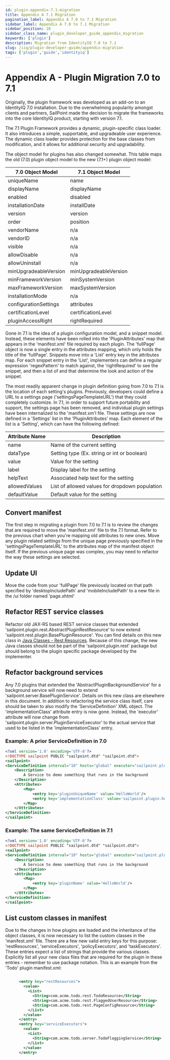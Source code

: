```yaml
---
id: plugin-appendix-7.1-migration
title: Appendix A 7.1 Migration
pagination_label: Appendix A 7.0 to 7.1 Migration
sidebar_label: Appendix A 7.0 to 7.1 Migration
sidebar_position: 10
sidebar_class_name: plugin_developer_guide_appendix_migration
keywords: ['plugin']
description: Migration from IdentityIQ 7.0 to 7.1
slug: /iiq/plugin-developer-guide/appendix-migration
tags: ['plugin','guide','identityiq']
---
```


# Appendix A - Plugin Migration 7.0 to 7.1

Originally, the plugin framework was developed as an add-on to an IdentityIQ 7.0 installation. Due to the overwhelming popularity amongst clients and partners, SailPoint made the decision to migrate the frameworks into the core IdentityIQ product, starting with version 7.1.

The 7.1 Plugin Framework provides a dynamic, plugin-specific class loader. It also introduces a simple, supportable, and upgradeable user experience. The dynamic class loader provides protection for the base classes from modification, and it allows for additional security and upgradability.

The object model for plugins has also changed somewhat. This table maps the old (7.0) plugin object model to the new (7.1+) plugin object model:

|**7.0 Object Model**|**7.1 Object Model**|
| --- | --- |
|uniqueName|name|
|displayName|displayName|
|enabled|disabled|
|installationDate|installDate|
|version|version|
|order|position|
|vendorName|n/a|
|vendorID|n/a|
|visible|n/a|
|allowDisable|n/a|
|allowUninstall|n/a|
|minUpgradeableVersion|minUpgradeableVersion|
|minFrameworkVersion|minSystemVersion|
|maxFrameworkVersion|maxSystemVersion|
|installationMode|n/a|
|configurationSettings|attributes|
|certificationLevel|certificationLevel|
|pluginAccessRight|rightRequired|

Gone in 7.1 is the idea of a plugin configuration model, and a snippet model. Instead, these elements have been rolled into the 'PluginAttributes' map that appears in the 'manifest.xml' file required by each plugin. The 'fullPage' object is now a single entry in the attributes mapping, which only holds the title of the 'fullPage'.  Snippets move into a 'List' entry key in the attributes map.  For each snippet entry in the 'List', implementers can define a regular expression 'regexPattern' to match against, the 'rightRequired' to see the snippet, and then a list of <Scripts/> and <StyleSheets/> that determine the look and action of the snippet.

The most readily apparent change in plugin definition going from 7.0 to 7.1 is the location of each setting's plugins. Previously, developers could define a URL to a settings page ('settingsPageTemplateURL') that they could completely customize.  In 7.1, in order to support future portability and support, the settings page has been removed, and individual plugin settings have been internalized to the 'manifest.xm'l file.  These settings are now defined in a 'Settings' list in the 'PluginAttributes' map. Each element of the list is a 'Setting', which can have the following defined:

|Attribute Name|Description|
|---|---|
|name|Name of the current setting|
|dataType|Setting type (Ex. string or int or boolean)|
|value|Value for the setting|
|label|Display label for the setting|
|helpText|Associated help text for the setting|
|allowedValues|List of allowed values for dropdown population|
|defaultValue|Default value for the setting| 

## Convert manifest

The first step in migrating a plugin from 7.0 to 7.1 is to review the changes that are required to move the 'manifest.xml' file to the 7.1 format. Refer to the previous chart when you're mapping old attributes to new ones. Move any plugin related settings from the unique page previously specified in the 'settingsPageTemplateURL' to the attributes map of the manifest object itself. If the previous unique page was complex, you may need to refactor the way these settings are selected. 

## Update UI

Move the code from your 'fullPage' file previously located on that path specified by 'desktopIncludePath' and 'mobileIncludePath' to a new file in the /ui folder named 'page.xhtml'

## Refactor REST service classes

Refactor old JAX-RS based REST service classes that extended 'sailpoint.plugin.rest.AbstractPluginRestResource' to now extend 'sailpoint.rest.plugin.BasePluginResource'. You can find details on this new class in [Java Classes - Rest Resources](../chapter-7/index.md). Because of this change, the new Java classes should not be part of the 'sailpoint.plugin.rest' package but should belong to the plugin specific package developed by the implementer.

## Refactor background services

Any 7.0 plugins that extended the 'AbstractPluginBackgroundService' for a background service will now need to extend 'sailpoint.server.BasePluginService'. Details on this new class are elsewhere in this document. In addition to refactoring the service class itself, care should be taken to also modify the 'ServiceDefinition' XML object. The 'implementationClass' attribute entry is now gone. Instead, the 'executor' attribute will now change from 'sailpoint.plugin.server.PluginServiceExecutor' to the actual service that used to be listed in the 'implementationClass' entry.


### Example: A prior ServiceDefinition in 7.0

```xml
<?xml version='1.0' encoding='UTF-8'?> 
<!DOCTYPE sailpoint PUBLIC "sailpoint.dtd" "sailpoint.dtd"> 
<sailpoint> 
<ServiceDefinition interval="10" hosts="global" executor="sailpoint.plugin.server.PluginServiceExecutor" name="HelloService"> 
    <Description> 
        A Service to demo something that runs in the background 
    </Description> 
    <Attributes> 
        <Map> 
            <entry key='pluginUniqueName' value='HelloWorld'/> 
            <entry key='implementationClass' value='sailpoint.plugin.helloworld.server.HelloService'/> 
        </Map> 
    </Attributes> 
</ServiceDefinition> 
</sailpoint>
```

### Example: The same ServiceDefinition in 7.1

```xml
<?xml version='1.0' encoding='UTF-8'?> 
<!DOCTYPE sailpoint PUBLIC "sailpoint.dtd" "sailpoint.dtd"> 
<sailpoint> 
<ServiceDefinition interval="10" hosts="global" executor="sailpoint.plugin.helloworld.server.HelloService" name="HelloService"> 
    <Description> 
        A Service to demo something that runs in the background 
    </Description> 
    <Attributes> 
        <Map> 
            <entry key='pluginName' value='HelloWorld'/> 
        </Map> 
    </Attributes> 
</ServiceDefinition> 
</sailpoint>
```

## List custom classes in manifest

Due to the changes in how plugins are loaded and the inheritance of the object classes, it is now necessary to list the custom classes in the 'manifest.xml' file. There are a few new valid entry keys for this purpose: 'restResources', 'serviceExecutors', 'policyExecutors', and 'taskExecutors'. These entries expect a list of strings that provide the various classes. Explicitly list all your new class files that are required for the plugin in these entries - remember to use package notation. This is an example from the 'Todo' plugin manifest.xml:

```xml

      <entry key="restResources">
        <value>
          <List>
            <String>com.acme.todo.rest.TodoResource</String>
            <String>com.acme.todo.rest.FlaggedUserResource</String>
            <String>com.acme.todo.rest.PageConfigResource</String>
          </List>
        </value>
      </entry>
      <entry key="serviceExecutors">
        <value>
          <List>
            <String>com.acme.todo.server.TodoFlaggingService</String>
          </List>
        </value>
      </entry>
```